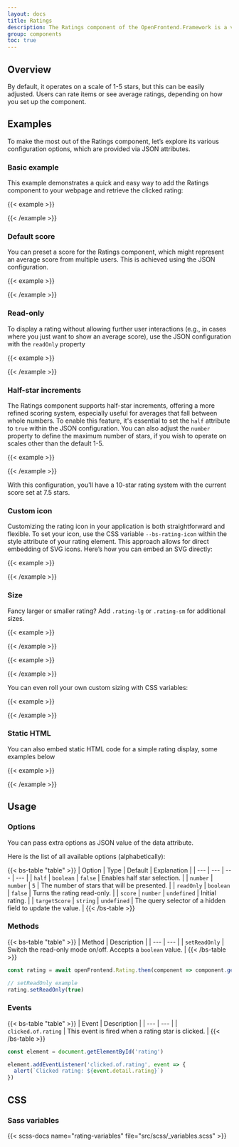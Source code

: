 ```yaml
---
layout: docs
title: Ratings
description: The Ratings component of the OpenFrontend.Framework is a versatile and interactive way to incorporate star ratings into your web applications.
group: components
toc: true
---
```


## Overview
By default, it operates on a scale of 1-5 stars, but this can be easily adjusted. Users can rate items or see average ratings, depending on how you set up the component.

## Examples
To make the most out of the Ratings component, let’s explore its various configuration options, which are provided via JSON attributes.

### Basic example
This example demonstrates a quick and easy way to add the Ratings component to your webpage and retrieve the clicked rating:

{{< example >}}
<div data-of-rating id="rating"></div>

<script>
  const element = document.getElementById('rating');

  element.addEventListener('clicked.of.rating', async (event) => {
    alert(`Clicked rating: ${event.detail.rating}`)

    const rating = await openFrontend.Rating.then(component => component.getInstance(element))
    rating.setReadOnly(true)
  });
</script>
{{< /example >}}

### Default score
You can preset a score for the Ratings component, which might represent an average score from multiple users. This is achieved using the JSON configuration.

{{< example >}}
<div data-of-rating='{"score": 3}'></div>
{{< /example >}}

### Read-only
To display a rating without allowing further user interactions (e.g., in cases where you just want to show an average score), use the JSON configuration with the `readOnly` property

{{< example >}}
<div data-of-rating='{"score": 3, "readOnly": true}'></div>
{{< /example >}}

### Half-star increments
The Ratings component supports half-star increments, offering a more refined scoring system, especially useful for averages that fall between whole numbers. To enable this feature, it's essential to set the `half` attribute to `true` within the JSON configuration. You can also adjust the `number` property to define the maximum number of stars, if you wish to operate on scales other than the default 1-5.

{{< example >}}
<div data-of-rating='{"half": true, "number": 10, "score": 7.5}'></div>
{{< /example >}}

With this configuration, you'll have a 10-star rating system with the current score set at 7.5 stars.

### Custom icon

Customizing the rating icon in your application is both straightforward and flexible. To set your icon, use the CSS variable `--bs-rating-icon` within the style attribute of your rating element. This approach allows for direct embedding of SVG icons. Here’s how you can embed an SVG directly:

{{< example >}}
<div class="mb-2">
  <div style="--bs-rating-icon: url('data:image/svg+xml,%3Csvg xmlns=\'http://www.w3.org/2000/svg\' viewBox=\'0 0 16 16\'%3E%3Cpath d=\'m8 2.748-.717-.737C5.6.281 2.514.878 1.4 3.053c-.523 1.023-.641 2.5.314 4.385.92 1.815 2.834 3.989 6.286 6.357 3.452-2.368 5.365-4.542 6.286-6.357.955-1.886.838-3.362.314-4.385C13.486.878 10.4.28 8.717 2.01zM8 15C-7.333 4.868 3.279-3.04 7.824 1.143q.09.083.176.171a3 3 0 0 1 .176-.17C12.72-3.042 23.333 4.867 8 15\'/%3E%3C/svg%3E');" data-of-rating='{"half": true, "number": 10, "score": 7.5}'></div>
</div>
<div>
  <div style="--bs-rating-icon: url('data:image/svg+xml,%3Csvg xmlns=\'http://www.w3.org/2000/svg\' viewBox=\'0 0 16 16\'%3E%3Cpath d=\'M8 1.314C12.438-3.248 23.534 4.735 8 15-7.534 4.736 3.562-3.248 8 1.314\'/%3E%3C/svg%3E');" data-of-rating='{"half": true, "number": 10, "score": 7.5}'></div>
</div>
{{< /example >}}

### Size
Fancy larger or smaller rating? Add `.rating-lg` or `.rating-sm` for additional sizes.

{{< example >}}
<div class="rating-lg" data-of-rating='{"score": 3}'></div>
{{< /example >}}

{{< example >}}
<div class="rating-sm" data-of-rating='{"score": 3}'></div>
{{< /example >}}

You can even roll your own custom sizing with CSS variables:

{{< example >}}
<div data-of-rating='{"score": 3}' style="--bs-rating-font-size: .25rem;"></div>
{{< /example >}}


### Static HTML
You can also embed static HTML code for a simple rating display, some examples below

{{< example >}}
<div class="mb-1">
  <div class="rating rating-lg" role="img" aria-label="Rating: 3.5 out of 5 stars">
    <i class="star-on" aria-hidden="true"></i>
    <i class="star-on" aria-hidden="true"></i>
    <i class="star-on" aria-hidden="true"></i>
    <i class="star-half" aria-hidden="true"></i>
    <i class="star-off" aria-hidden="true"></i>
  </div>
</div>

<div class="mb-1">
  <div class="rating" role="img" aria-label="Rating: 3.5 out of 5 stars">
    <i class="star-on" aria-hidden="true"></i>
    <i class="star-on" aria-hidden="true"></i>
    <i class="star-on" aria-hidden="true"></i>
    <i class="star-half" aria-hidden="true"></i>
    <i class="star-off" aria-hidden="true"></i>
  </div>
</div>

<div class="mb-4">
  <div class="rating rating-sm" role="img" aria-label="Rating: 3.5 out of 5 stars">
    <i class="star-on" aria-hidden="true"></i>
    <i class="star-on" aria-hidden="true"></i>
    <i class="star-on" aria-hidden="true"></i>
    <i class="star-half" aria-hidden="true"></i>
    <i class="star-off" aria-hidden="true"></i>
  </div>
</div>

<div class="mb-1">
  <div class="rating rating-lg" role="img" aria-label="Rating: 3.5 out of 5 stars">
    <i class="star-on" aria-hidden="true"></i>
    <i class="star-on" aria-hidden="true"></i>
    <i class="star-on" aria-hidden="true"></i>
    <i class="star-half" aria-hidden="true"></i>
    <i class="star-off" aria-hidden="true"></i>
  </div>
</div>

<div class="mb-1">
  <div class="rating" role="img" aria-label="Rating: 3.5 out of 5 stars">
    <i class="star-on" aria-hidden="true"></i>
    <i class="star-on" aria-hidden="true"></i>
    <i class="star-on" aria-hidden="true"></i>
    <i class="star-half" aria-hidden="true"></i>
    <i class="star-off" aria-hidden="true"></i>
  </div>
</div>

<div>
  <div class="rating rating-sm" role="img" aria-label="Rating: 3.5 out of 5 stars">
    <i class="star-on" aria-hidden="true"></i>
    <i class="star-on" aria-hidden="true"></i>
    <i class="star-on" aria-hidden="true"></i>
    <i class="star-half" aria-hidden="true"></i>
    <i class="star-off" aria-hidden="true"></i>
  </div>
</div>

{{< /example >}}

## Usage

### Options

You can pass extra options as JSON value of the data attribute.

Here is the list of all available options (alphabetically):

{{< bs-table "table" >}}
| Option | Type | Default | Explanation |
| --- | --- | --- | --- |
| `half` | `boolean` | `false` | Enables half star selection. |
| `number` | `number` | `5` | The number of stars that will be presented. |
| `readOnly` | `boolean` | `false` | Turns the rating read-only. |
| `score` | `number` | `undefined` | Initial rating. |
| `targetScore` | `string` | `undefined` | The query selector of a hidden field to update the value. |
{{< /bs-table >}}

### Methods

{{< bs-table "table" >}}
| Method | Description |
| --- | --- |
| `setReadOnly` | Switch the read-only mode on/off. Accepts a `boolean` value. |
{{< /bs-table >}}

```js
const rating = await openFrontend.Rating.then(component => component.getInstance('#example')) // Returns a Bootstrap rating instance

// setReadOnly example
rating.setReadOnly(true)
```

### Events

{{< bs-table "table" >}}
| Event | Description |
| --- | --- |
| `clicked.of.rating` | This event is fired when a rating star is clicked. |
{{< /bs-table >}}

```js
const element = document.getElementById('rating')

element.addEventListener('clicked.of.rating', event => {
  alert(`Clicked rating: ${event.detail.rating}`)
})
```

## CSS

### Sass variables

{{< scss-docs name="rating-variables" file="src/scss/_variables.scss" >}}
